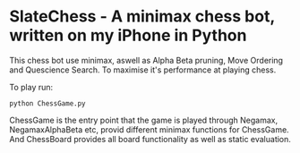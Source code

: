 # SlateChess - A minimax chess bot, written on my iPhone in Python

This chess bot use minimax, aswell as Alpha Beta pruning, Move Ordering
and Quescience Search. To maximise it's performance at playing chess.

To play run:
```
python ChessGame.py
```

ChessGame is the entry point that the game is played through
Negamax, NegamaxAlphaBeta etc, provid different minimax functions for ChessGame.
And ChessBoard provides all board functionality as well as static evaluation.